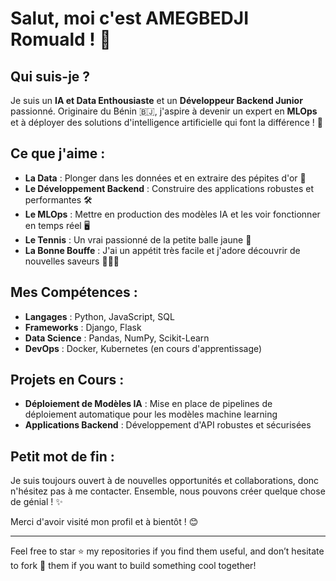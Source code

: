 # Salut, moi c'est AMEGBEDJI Romuald ! 👋

## Qui suis-je ? 
Je suis un **IA et Data Enthousiaste** et un **Développeur Backend Junior** passionné. Originaire du Bénin 🇧🇯, j'aspire à devenir un expert en **MLOps** et à déployer des solutions d'intelligence artificielle qui font la différence ! 🚀

## Ce que j'aime :
- **La Data** : Plonger dans les données et en extraire des pépites d'or 💎
- **Le Développement Backend** : Construire des applications robustes et performantes 🛠️
- **Le MLOps** : Mettre en production des modèles IA et les voir fonctionner en temps réel 🖥️
- **Le Tennis** : Un vrai passionné de la petite balle jaune 🎾
- **La Bonne Bouffe** : J'ai un appétit très facile et j'adore découvrir de nouvelles saveurs 🍲🍕🍰

## Mes Compétences :
- **Langages** : Python, JavaScript, SQL
- **Frameworks** : Django, Flask
- **Data Science** : Pandas, NumPy, Scikit-Learn
- **DevOps** : Docker, Kubernetes (en cours d'apprentissage)

## Projets en Cours :
- **Déploiement de Modèles IA** : Mise en place de pipelines de déploiement automatique pour les modèles machine learning
- **Applications Backend** : Développement d'API robustes et sécurisées



## Petit mot de fin :
Je suis toujours ouvert à de nouvelles opportunités et collaborations, donc n'hésitez pas à me contacter. Ensemble, nous pouvons créer quelque chose de génial ! ✨

Merci d'avoir visité mon profil et à bientôt ! 😊

---

Feel free to star ⭐️ my repositories if you find them useful, and don’t hesitate to fork 🍴 them if you want to build something cool together!
